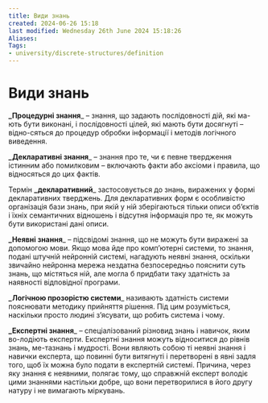 ```yaml
---
title: Види знань
created: 2024-06-26 15:18
last modified: Wednesday 26th June 2024 15:18:26
Aliases:
Tags:
- university/discrete-structures/definition
---
```

# Види знань

**_Процедурні знання**_ – знання, що задають послідовності дій, які ма-ють бути виконані, і послідовності цілей, які мають бути досягнуті – відно-сяться до процедур обробки інформації і методів логічного виведення.

**_Декларативні знання**_ – знання про те, чи є певне твердження істинним або помилковим – включають факти або аксіоми і правила, що відносяться до цих фактів. 

Термін **_декларативний**_ застосовується до знань, виражених у формі декларативних тверджень. Для декларативних форм є особливістю організація бази знань, при якій у ній зберігаються тільки описи об’єктів і їхніх семантичних відношень і відсутня інформація про те, як можуть бути використані дані описи.

**_Неявні знання**_ – підсвідомі знання, що не можуть бути виражені за допомогою мови. Якщо мова йде про комп’ютерні системи, то знання, подані штучній нейронній системі, нагадують неявні знання, оскільки звичайно нейронна мережа нездатна безпосередньо пояснити суть знань, що містяться ній, але могла б придбати таку здатність за наявності відповідної програми. 

**_Логічною прозорістю системи**_ називають здатність системи пояснювати методику прийняття рішення. Під цим розуміється, наскільки просто людині з’ясувати, що робить система і чому.

**_Експертні знання**_ – спеціалізований різновид знань і навичок, яким во-лодіють експерти. Експертні знання можуть відноситися до рівнів знань, ме-тазнань і мудрості. Вони являють собою ті неявні знання і навички експерта, що повинні бути витягнуті і перетворені в явні задля того, щоб їх можна було подати в експертній системі. Причина, через яку знання є неявними, полягає тому, що справжній експерт володіє цими знаннями настільки добре, що вони перетворилися в його другу натуру і не вимагають міркувань.